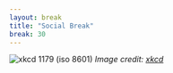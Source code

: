 ```yaml
---
layout: break
title: "Social Break"
break: 30
---
```


![xkcd 1179 (iso 8601)](https://imgs.xkcd.com/comics/iso_8601_2x.png)
*Image credit: [xkcd](https://xkcd.com/)*

